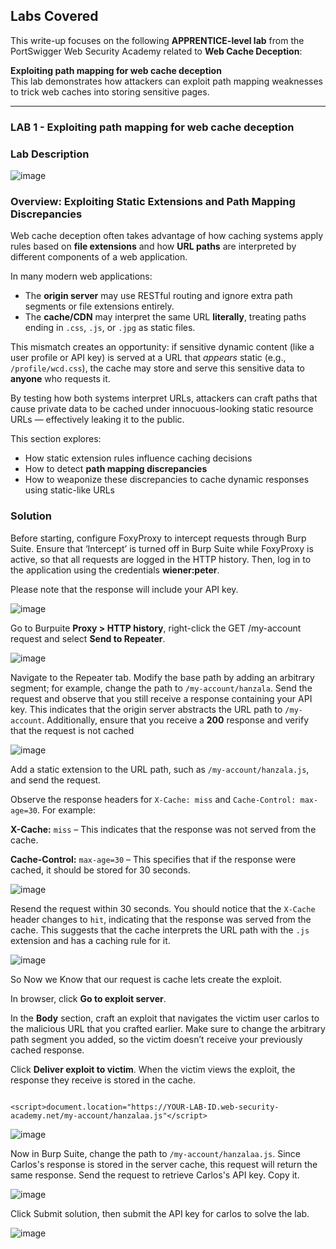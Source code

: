 ## Labs Covered

This write-up focuses on the following **APPRENTICE-level lab** from the PortSwigger Web Security Academy related to **Web Cache Deception**:

**Exploiting path mapping for web cache deception**  
This lab demonstrates how attackers can exploit path mapping weaknesses to trick web caches into storing sensitive pages.

---

### LAB 1 - Exploiting path mapping for web cache deception

### Lab Description

![image](https://github.com/user-attachments/assets/ab7a8cff-9b42-40ff-8e8a-65d5bc9e15c0)

### Overview: Exploiting Static Extensions and Path Mapping Discrepancies

Web cache deception often takes advantage of how caching systems apply rules based on **file extensions** and how **URL paths** are interpreted by different components of a web application.

In many modern web applications:

- The **origin server** may use RESTful routing and ignore extra path segments or file extensions entirely.
- The **cache/CDN** may interpret the same URL **literally**, treating paths ending in `.css`, `.js`, or `.jpg` as static files.

This mismatch creates an opportunity: if sensitive dynamic content (like a user profile or API key) is served at a URL that *appears* static (e.g., `/profile/wcd.css`), the cache may store and serve this sensitive data to **anyone** who requests it.

By testing how both systems interpret URLs, attackers can craft paths that cause private data to be cached under innocuous-looking static resource URLs — effectively leaking it to the public.

This section explores:
- How static extension rules influence caching decisions
- How to detect **path mapping discrepancies**
- How to weaponize these discrepancies to cache dynamic responses using static-like URLs


### Solution

Before starting, configure FoxyProxy to intercept requests through Burp Suite. Ensure that ‘Intercept’ is turned off in Burp Suite while FoxyProxy is active, so that all requests are logged in the HTTP history. Then, log in to the application using the credentials **wiener:peter**.

Please note that the response will include your API key.

![image](https://github.com/user-attachments/assets/d019e1a0-2cb5-48ef-8a33-617dce3721dd)

Go to Burpuite **Proxy > HTTP history**, right-click the GET /my-account request and select **Send to Repeater**.

![image](https://github.com/user-attachments/assets/13067d7c-75db-4944-91af-04b4c5d1eb9d)

Navigate to the Repeater tab. Modify the base path by adding an arbitrary segment; for example, change the path to `/my-account/hanzala`. Send the request and observe that you still receive a response containing your API key. This indicates that the origin server abstracts the URL path to `/my-account`. Additionally, ensure that you receive a **200** response and verify that the request is not cached

![image](https://github.com/user-attachments/assets/5dd0edf8-0848-4689-a0d3-ba78fda37da1)

Add a static extension to the URL path, such as `/my-account/hanzala.js`, and send the request.

Observe the response headers for `X-Cache: miss` and `Cache-Control: max-age=30`. For example:

**X-Cache:** `miss` – This indicates that the response was not served from the cache.

**Cache-Control:** `max-age=30` – This specifies that if the response were cached, it should be stored for 30 seconds.

![image](https://github.com/user-attachments/assets/18fe4e35-f28f-4ede-8343-244b1396c669)


Resend the request within 30 seconds. You should notice that the `X-Cache` header changes to `hit`, indicating that the response was served from the cache. This suggests that the cache interprets the URL path with the `.js` extension and has a caching rule for it.

![image](https://github.com/user-attachments/assets/d45155d7-d2bb-41ea-8b89-6bbc23869512)


So Now we Know that our request is cache lets create the exploit.

In browser, click **Go to exploit server**.

In the **Body** section, craft an exploit that navigates the victim user carlos to the malicious URL that you crafted earlier. Make sure to change the arbitrary path segment you added, so the victim doesn’t receive your previously cached response.

Click **Deliver exploit to victim**. When the victim views the exploit, the response they receive is stored in the cache.

```

<script>document.location="https://YOUR-LAB-ID.web-security-academy.net/my-account/hanzalaa.js"</script>

```

![image](https://github.com/user-attachments/assets/53351c6e-5477-42fd-96f7-2231f255f43b)


Now in Burp Suite, change the path to `/my-account/hanzalaa.js`. Since Carlos's response is stored in the server cache, this request will return the same response. Send the request to retrieve Carlos's API key. Copy it.

![image](https://github.com/user-attachments/assets/95ef3677-a26a-4ba5-8bda-700803c87bfa)

Click Submit solution, then submit the API key for carlos to solve the lab.

![image](https://github.com/user-attachments/assets/a1a15877-7a66-44f0-a58c-664b40b74b8c)



